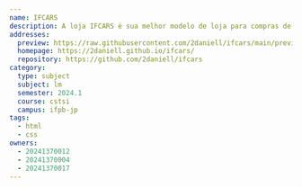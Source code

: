 ```yaml
---
name: IFCARS
description: A loja IFCARS é sua melhor modelo de loja para compras de carros luxuosos
addresses:
  preview: https://raw.githubusercontent.com/2daniell/ifcars/main/preview.png
  homepage: https://2daniell.github.io/ifcars/
  repository: https://github.com/2daniell/ifcars
category:
  type: subject
  subject: lm
  semester: 2024.1
  course: cstsi
  campus: ifpb-jp
tags:
  - html
  - css
owners:
  - 20241370012
  - 20241370004
  - 20241370017
---
```


